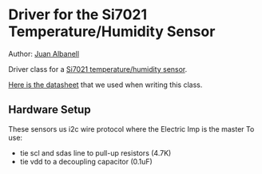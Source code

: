 Driver for the Si7021 Temperature/Humidity Sensor
===================================

Author: [Juan Albanell](https://github.com/juanderful11/)

Driver class for a [Si7021 temperature/humidity sensor](http://www.digikey.com/product-detail/en/SI7021-A10-GM1R/336-2542-2-ND/4211753?WT.srch=1&WT.medium=cpc&WT.mc_id=IQ66882670-VQ2-g-VQ6-45013741995-VQ15-1t1-VQ16-c).

[Here is the datasheet](http://www.silabs.com/Support%20Documents/TechnicalDocs/Si7021.pdf) that we used when writing this class.

## Hardware Setup
These sensors us i2c wire protocol where the Electric Imp is the master
To use:

- tie scl and sdas line to pull-up resistors (4.7K)
- tie vdd to a decoupling capacitor (0.1uF)
